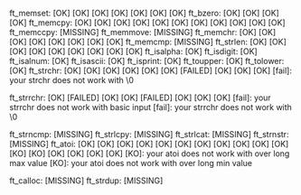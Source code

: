 ft_memset:     [OK] [OK] [OK] [OK] [OK] [OK] [OK] 
ft_bzero:      [OK] [OK] [OK] [OK] 
ft_memcpy:     [OK] [OK] [OK] [OK] [OK] [OK] [OK] [OK] [OK] [OK] [OK] 
ft_memccpy:    [MISSING]
ft_memmove:    [MISSING]
ft_memchr:     [OK] [OK] [OK] [OK] [OK] [OK] [OK] [OK] 
ft_memcmp:     [MISSING]
ft_strlen:     [OK] [OK] [OK] [OK] [OK] [OK] [OK] [OK] [OK] 
ft_isalpha:    [OK] 
ft_isdigit:    [OK] 
ft_isalnum:    [OK] 
ft_isascii:    [OK] 
ft_isprint:    [OK] 
ft_toupper:    [OK] 
ft_tolower:    [OK] 
ft_strchr:     [OK] [OK] [OK] [OK] [OK] [OK] [FAILED] [OK] [OK] [OK] 
[fail]: your strchr does not work with \0

ft_strrchr:    [OK] [FAILED] [OK] [OK] [FAILED] [OK] [OK] [OK] 
[fail]: your strrchr does not work with basic input
[fail]: your strrchr does not work with \0

ft_strncmp:    [MISSING]
ft_strlcpy:    [MISSING]
ft_strlcat:    [MISSING]
ft_strnstr:    [MISSING]
ft_atoi:       [OK] [OK] [OK] [OK] [OK] [OK] [OK] [OK] [OK] [OK] [OK] [KO] [KO] [OK] [OK] [OK] [OK] 
[KO]: your atoi does not work with over long max value
[KO]: your atoi does not work with over long min value

ft_calloc:     [MISSING]
ft_strdup:     [MISSING]

